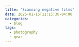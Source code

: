 ```yaml
---
title: "Scanning negative films"
date: 2025-01-15T11:15:30-04:00
categories:
  - blog
tags:
  - photography
  - gear
---
```





[GRP_link]:       https://www.globalrestoreproject.com/
[grp_gh_link]:    https://github.com/global-restore-project/grp_website
[gh_link]:        https://pages.github.com/
[technews3_link]: /blog/tech_news_3/index.html
